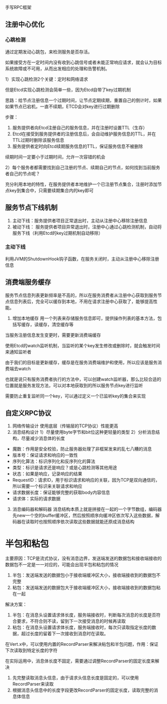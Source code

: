手写RPC框架


## 注册中心优化

### 心跳检测
通过定期发动心跳包，来检测服务是否存活。

如果接受方在一定时间内没有收到心跳信号或者未能正常响应请求，就会认为目标系统故障或不可用，从而出发相应的处理和告警机制。

1）实现心跳检测2个关键：定时和网络请求

但是Etcd实现心跳检测会简单一些，因为Etcd自带了key过期机制

思路：给节点注册信息一个过期时间，让节点定期续期，重置自己的倒计时，如果如果节点已宕机，一直不续期，ETCD会对key进行过期删除

步骤：
1. 服务提供者向Etcd注册自己的服务信息，并在注册时设置TTL（生存）
2. Etcd在接受到服务提供者的注册信息后，会自动维护服务信息的TTL，并在TTL过期时删除该服务信息
3. 服务提供者定时向Etcd续期服务信息的TTL，保证服务信息不被删除

续期时间一定要小于过期时间，允许一次容错的机会

2）每个服务者都需要找到自己注册的节点、续期自己的节点，如何找到当前服务者自己的节点呢？

充分利用本地的特性，在服务提供者本地维护一个已注册节点集合，注册时添加节点key到集合中，只需要续期集合内的key即可


## 服务节点下线机制
1. 主动下线：服务提供者项目正常退出时，主动从注册中心移除注册信息
2. 被动下线： 服务提供者项目异常退出时，注册中心通过心跳检测机制，自动将服务下线（利用Etcd的key过期机制自动移除）

### 主动下线
利用JVM的ShutdownHook钩子函数，在服务关闭时，主动从注册中心移除注册信息

## 消费端服务缓存
服务节点信息列表更新频率是不高的，所以在服务消费者从注册中心获取到服务节点信息列表后，完全可以缓存到本地，不用在请求注册中心获取了，能够提高性能。

1. 增加本地缓存
用一个列表来存储服务信息即可，提供操作列表的基本方法，包括写缓存，读缓存，清空缓存等

当服务注册信息发生变更时，需要更新消费端缓存

使用Etcd的watch监听机制，当监听的某个key发生修改或删除时，就会触发时间来通知监听者

由于我们的目标是更新缓存，缓存是在服务消费端维护和使用，所以应该是服务消费端去watch

也就是说只有服务消费者执行的方法中，可以创建watch监听器，那么比较合适的位置就是服务发现方法，可以对本地获取到的所以服务节点key进行监听

需要防止重复监听同一个key，可以通过定义一个已监听key的集合来实现


## 自定义RPC协议
1. 网络传输设计
使用底层（传输层的TCP协议）性能更高
2. 消息结构设计
1）尽量使用byte字节和bit位这种更轻量的类型
2）分析消息结构，尽量减少消息体的长度
* 魔数：作用是安全校验，防止服务器处理了非框架发来的乱七八糟的消息
* 版本号：保证请求和响应的一致性
* 序列化算法：标识序列化和反序列化的算法
* 类型：标识是请求还是响应？或是心跳检测等其他用途
* 状态：如果是响应，记录响应的结果
* RequestID：请求ID，用于标识请求和响应的关联，因为TCP是双向通信的，所以需要一个标识来关联请求和响应
* 请求数据长度：保证能够完整的获取body内容信息
* 请求体：实际的请求数据
3. 消息编码器和解码器
消息结构本质上就是拼接在一起的一个字节数组，编码器先new一个空的buffer缓冲区，然后按照顺序向缓冲区依次写入这些数据，解码器在读取时也按照顺序依次读取这些数据就能还原成消息结构


# 半包和粘包
主要原因：TCP是流式协议，没有消息边界，发送端发送的数据包和接收端接收的数据包不一定是一一对应的，可能会出现半包和粘包的情况
1. 半包：发送端发送的数据包小于接收端缓冲区大小，接收端接收到的数据包不完整
2. 粘包：发送端发送的数据包大于接收端缓冲区大小，接收端接收到的数据包粘在一起

解决方案：
1. 半包：在消息头设置请求体长度，服务端接收时，判断每次消息的长度是否符合要求，不符合则不读，留到下一次接受消息的时候再读取
2. 粘包：在消息头设置请求体长度，服务端接收时，每次只读取指定长度的数据，超过长度的留着下一次接收到消息时在读取。

在Vert.x中，可以使用内置的RecordParser来解决粘包和半包问题，作用：保证下次读取到特定长度的字符

在实际运用中，消息体长度不固定，需要通过调整RecordParser的固定长度来解决
1. 先完整读取消息头信息，由于请求头信息长度是固定的，可以使用RecordParser来读取
2. 根据消息头信息中的长度字段更改RecordParser的固定长度，读取完整的消息体信息
